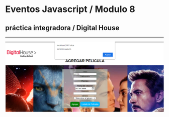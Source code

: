 # Eventos Javascript / Modulo 8
## práctica integradora / Digital House
<hr>
<img src="https://github.com/YonPalac1/Eventos_JS/blob/master/public/img/Sin%20img.png">
